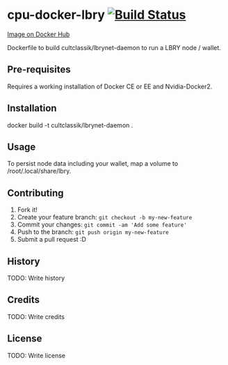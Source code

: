 # cpu-docker-lbry [![Build Status](https://travis-ci.org/CultClassik/lbrynet-daemon-docker.svg?branch=master)](https://travis-ci.org/CultClassik/lbrynet-daemon-docker)
[Image on Docker Hub](https://hub.docker.com/r/cultclassik/lbrynet-daemon/)

Dockerfile to build cultclassik/lbrynet-daemon to run a LBRY node / wallet.


## Pre-requisites

Requires a working installation of Docker CE or EE and Nvidia-Docker2.

## Installation

docker build -t cultclassik/lbrynet-daemon .

## Usage

To persist node data including your wallet, map a volume to /root/.local/share/lbry.

## Contributing

1. Fork it!
2. Create your feature branch: `git checkout -b my-new-feature`
3. Commit your changes: `git commit -am 'Add some feature'`
4. Push to the branch: `git push origin my-new-feature`
5. Submit a pull request :D

## History

TODO: Write history

## Credits

TODO: Write credits

## License

TODO: Write license
